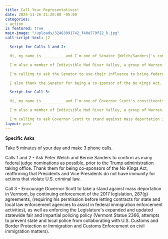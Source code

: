 ```yaml
---
title: Call Your Representatives!
date: 2024-11-26 21:20:00 -05:00
categories:
- action
is featured: true
main-image: "/uploads/32463091742_f40e779f22_k.jpg"
call-script-text: |2

  Script for Calls 1 and 2:

  Hi, my name is _________ and I'm one of Senator [Welch/Sanders]'s constituents. My zip code is ______.

  I'm also a member of Indivisible Mad River Valley, a group of Warren, VT residents who oppose Trump's agenda.

  I'm calling to ask the Senator to use their influence to bring federal judge nominations to the floor, and then stay in Washington to vote for as many as possible of those federal judges, prior to the Trump administration taking office.  Confirming federal judges who will defend our rights in the courts must be the Senator's most urgent priority.

  I also thank the Senator for being a co-sponsor of the No Kings Act.  No President or Vice President should be entitled to immunity from criminal prosecution for actions that violate the criminal laws of the United States.

  Script for Call 3:

  Hi, my name is _________ and I'm one of Governor Scott's constituents. My zip code is ______.

  I'm also a member of Indivisible Mad River Valley, a group of Warren, VT residents who oppose Trump's agenda.

  I'm calling to ask Governor Scott to stand against mass deportation in Vermont.  I urge him to continue enforcement of the 2017 legislation 287(g) agreements, and Vermont Statute 2366 for fair and impartial policing. Immigrant workers are vital to all parts of our Vermont economy.
layout: post
---
```


**Specific Asks**

Take 5 minutes of your day and make 3 phone calls.
 
Calls 1 and 2 - Ask Peter Welch and Bernie Sanders to confirm as many federal judge nominations as possible, prior to the Trump administration taking office. 
Thank them for being co-sponsors of the No Kings Act, reaffirming that Presidents and Vice Presidents do not have immunity for actions that violate U.S. criminal law.

Call 3 - Encourage Governor Scott to take a stand against mass deportation in Vermont, by continuing enforcement of the 2017 legislation, 287(g) agreements, (requiring his permission before letting contracts for state and local law enforcement agencies to assist in federal immigration enforcement activities), as well as enforcing the Legislature's expanded and updated statewide fair and impartial policing policy (Vermont Statue 2366, attempts to prevent state and local police from collaborating with U.S. Customs and Border Protection or Immigration and Customs Enforcement on civil immigration matters). 